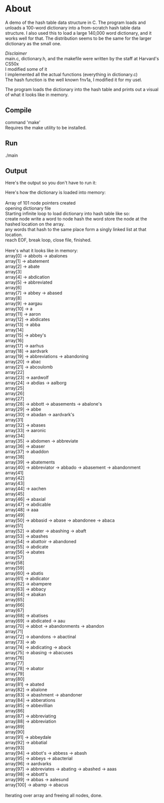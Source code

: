 # About
A demo of the hash table data structure in C. The program loads and unloads a 100-word dictionary into a from-scratch hash table data structure.
I also used this to load a large 140,000 word dictionary, and it works well for that. The distribution seems to be the same for the larger dictionary as the small one.

*Disclaimer*\
main.c, dictionary.h, and the makefile were written by the staff at Harvard's CS50x\
I modified some of it\
I implemented all the actual functions (everything in dictionary.c)\
The hash function is the well known fnv1a, I modified it for my use\

The program loads the dictionary into the hash table and prints out a visual of what it looks like in memory.

## Compile
command 'make'\
Requires the make utility to be installed.

## Run
./main

## Output
Here's the output so you don't have to run it:

Here's how the dictionary is loaded into memory:\
\
Array of 101 node pointers created\
opening dictionary file\
Starting infinite loop to load dictionary into hash table like so:\
   create node   write a word to node   hash the word   store the node at the hashed location on the array.\
   any words that hash to the same place form a singly linked list at that location.\
   reach EOF, break loop, close file, finished.\
\
Here's what it looks like in memory:\
array[0] -> abbots -> abalones\
array[1] -> abatement\
array[2] -> abate\
array[3]\
array[4] -> abdication\
array[5] -> abbreviated\
array[6]\
array[7] -> abbey -> abased\
array[8]\
array[9] -> aargau\
array[10] -> a\
array[11] -> aaron\
array[12] -> abdicates\
array[13] -> abba\
array[14]\
array[15] -> abbey's\
array[16]\
array[17] -> aarhus\
array[18] -> aardvark\
array[19] -> abbreviations -> abandoning\
array[20] -> abac\
array[21] -> abcoulomb\
array[22]\
array[23] -> aardwolf\
array[24] -> abdias -> aalborg\
array[25]\
array[26]\
array[27]\
array[28] -> abbott -> abasements -> abalone's\
array[29] -> abbe\
array[30] -> abadan -> aardvark's\
array[31]\
array[32] -> abases\
array[33] -> aaronic\
array[34]\
array[35] -> abdomen -> abbreviate\
array[36] -> abaser\
array[37] -> abaddon\
array[38]\
array[39] -> abatements\
array[40] -> abbreviator -> abbado -> abasement -> abandonment\
array[41]\
array[42]\
array[43]\
array[44] -> aachen\
array[45]\
array[46] -> abaxial\
array[47] -> abdicable\
array[48] -> aaa\
array[49]\
array[50] -> abbasid -> abase -> abandonee -> abaca\
array[51]\
array[52] -> abater -> abashing -> abaft\
array[53] -> abashes\
array[54] -> abattoir -> abandoned\
array[55] -> abdicate\
array[56] -> abates\
array[57]\
array[58]\
array[59]\
array[60] -> abatis\
array[61] -> abdicator\
array[62] -> abampere\
array[63] -> abbacy\
array[64] -> abakan\
array[65]\
array[66]\
array[67]\
array[68] -> abatises\
array[69] -> abdicated -> aau\
array[70] -> abbot -> abandonments -> abandon\
array[71]\
array[72] -> abandons -> abactinal\
array[73] -> ab\
array[74] -> abdicating -> aback\
array[75] -> abasing -> abacuses\
array[76]\
array[77]\
array[78] -> abator\
array[79]\
array[80]\
array[81] -> abated\
array[82] -> abalone\
array[83] -> abashment -> abandoner\
array[84] -> abberations\
array[85] -> abbevillian\
array[86]\
array[87] -> abbreviating\
array[88] -> abbreviation\
array[89]\
array[90]\
array[91] -> abbeydale\
array[92] -> abbatial\
array[93]\
array[94] -> abbot's -> abbess -> abash\
array[95] -> abbeys -> abacterial\
array[96] -> aardvarks\
array[97] -> abbreviates -> abating -> abashed -> aaas\
array[98] -> abbott's\
array[99] -> abbas -> aalesund\
array[100] -> abamp -> abacus\
\
Iterating over array and freeing all nodes, done.
